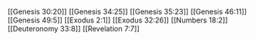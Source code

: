 [[Genesis 30:20]]
[[Genesis 34:25]]
[[Genesis 35:23]]
[[Genesis 46:11]]
[[Genesis 49:5]]
[[Exodus 2:1]]
[[Exodus 32:26]]
[[Numbers 18:2]]
[[Deuteronomy 33:8]]
[[Revelation 7:7]]
